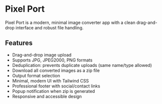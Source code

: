 
# Pixel Port

Pixel Port is a modern, minimal image converter app with a clean drag-and-drop interface and robust file handling.

## Features

- Drag-and-drop image upload
- Supports JPG, JPEG2000, PNG formats
- Deduplication: prevents duplicate uploads (same name/type allowed)
- Download all converted images as a zip file
- Output format selection
- Minimal, modern UI with Tailwind CSS
- Professional footer with social/contact links
- Popup notification when zip is generated
- Responsive and accessible design
